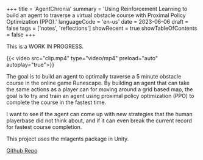 
+++
title = 'AgentChronia'
summary = 'Using Reinforcement Learning to build an agent to traverse a virtual obstacle course with Proximal Policy Optimization (PPO).'
languageCode = 'en-us'
date = 2023-06-06
draft = false
tags = ['notes', 'reflections']
showRecent = true
showTableOfContents = false
+++

This is a WORK IN PROGRESS.

{{< video src="clip.mp4" type="video/mp4" preload="auto" autoplay="true">}}

The goal is to build an agent to optimally traverse a 5 minute obstacle course in the online game Runescape. By building an agent that can take the same actions as a player can for moving around a grid based map, the goal is to try and train an agent using proximal policy optimization (PPO) to complete the course in the fastest time. 

I want to see if the agent can come up with new strategies that the human playerbase did not think about, and if it can even break the current record for fastest course completion. 

This project uses the mlagents package in Unity.

[Github Repo](https://github.com/ubitquitin/agentchronia/tree/master)

